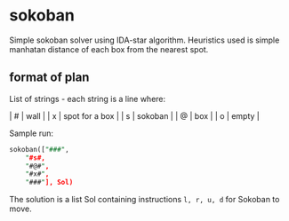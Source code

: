 # sokoban

Simple sokoban solver using IDA-star algorithm. Heuristics used is simple manhatan distance of each box from the nearest spot.

## format of plan
List of strings - each string is a line where:

| \# | wall |
| x | spot for a box |
| s | sokoban |
| @ | box |
| o | empty |

Sample run:

```prolog
sokoban(["###",
    "#s#,
    "#@#",
    "#x#",
    "###"], Sol)
```

The solution is a list Sol containing instructions `l, r, u, d` for Sokoban to move.
